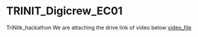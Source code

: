 # TRINIT_Digicrew_EC01
TriNitk_hackathon
We are attaching the drive link of video below
<a href="https://drive.google.com/file/d/1ZV8m4Ib1Hd0UBYVnNYP-IY5u_d6aVsal/view?usp=sharing" target="_blank">video_file</a>
